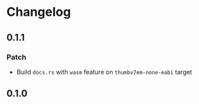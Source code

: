 # Changelog

## 0.1.1

### Patch

- Build `docs.rs` with `wasm` feature on `thumbv7em-none-eabi` target

## 0.1.0

